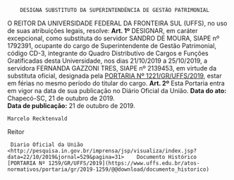         DESIGNA SUBSTITUTO DA SUPERINTENDÊNCIA DE GESTÃO PATRIMONIAL  

 O REITOR DA UNIVERSIDADE FEDERAL DA FRONTEIRA SUL (UFFS), no uso de suas atribuições legais, resolve:   **Art. 1º**  DESIGNAR, em caráter excepcional, como substituta do servidor SANDRO DE MOURA, SIAPE nº 1792391, ocupante do cargo de Superintendente de Gestão Patrimonial, código CD-3, integrante do Quadro Distributivo de Cargos e Funções Gratificadas desta Universidade, nos dias 21/10/2019 a 25/10/2019, a servidora FERNANDA GAZZONI TRES, SIAPE nº 2139453, em virtude da substituta oficial, designada pela [PORTARIA Nº 1221/GR/UFFS/2019](https://www.uffs.edu.br/atos-normativos/portaria/gr/2019-1221), estar em férias no mesmo período do titular do cargo.   **Art. 2º**  Esta Portaria entra em vigor na data de sua publicação no Diário Oficial da União.        **Data do ato:** Chapecó-SC, 21 de outubro de 2019.   
 **Data de publicação:**  21 de outubro de 2019. 

    Marcelo Recktenvald   
 Reitor 

     Diario Oficial da União <http://pesquisa.in.gov.br/imprensa/jsp/visualiza/index.jsp?data=22/10/2019&jornal=529&pagina=31>    Documento Histórico  [PORTARIA Nº 1259/GR/UFFS/2019](https://www.uffs.edu.br/atos-normativos/portaria/gr/2019-1259/@@download/documento_historico)     
      